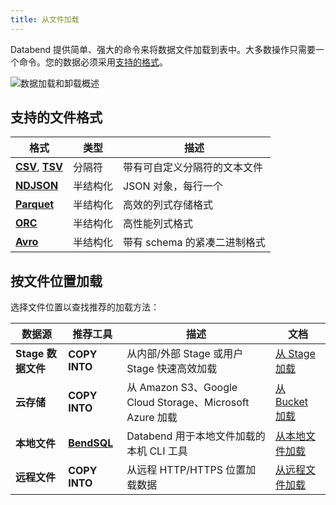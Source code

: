 ```yaml
---
title: 从文件加载
---
```


Databend 提供简单、强大的命令来将数据文件加载到表中。大多数操作只需要一个命令。您的数据必须采用[支持的格式](/sql/sql-reference/file-format-options)。

![数据加载和卸载概述](/img/load/load-unload.jpeg)

## 支持的文件格式

| 格式 | 类型 | 描述 |
|--------|------|-------------|
| [**CSV**](/guides/load-data/load-semistructured/load-csv), [**TSV**](/guides/load-data/load-semistructured/load-tsv) | 分隔符 | 带有可自定义分隔符的文本文件 |
| [**NDJSON**](/guides/load-data/load-semistructured/load-ndjson) | 半结构化 | JSON 对象，每行一个 |
| [**Parquet**](/guides/load-data/load-semistructured/load-parquet) | 半结构化 | 高效的列式存储格式 |
| [**ORC**](/guides/load-data/load-semistructured/load-orc) | 半结构化 | 高性能列式格式 |
| [**Avro**](/guides/load-data/load-semistructured/load-avro) | 半结构化 | 带有 schema 的紧凑二进制格式 |

## 按文件位置加载

选择文件位置以查找推荐的加载方法：

| 数据源 | 推荐工具 | 描述 | 文档 |
|-------------|-----------------|-------------|---------------|
| **Stage 数据文件** | **COPY INTO** | 从内部/外部 Stage 或用户 Stage 快速高效加载 | [从 Stage 加载](stage) |
| **云存储** | **COPY INTO** | 从 Amazon S3、Google Cloud Storage、Microsoft Azure 加载 | [从 Bucket 加载](s3) |
| **本地文件** | [**BendSQL**](https://github.com/databendlabs/BendSQL) | Databend 用于本地文件加载的本机 CLI 工具 | [从本地文件加载](local) |
| **远程文件** | **COPY INTO** | 从远程 HTTP/HTTPS 位置加载数据 | [从远程文件加载](http) |